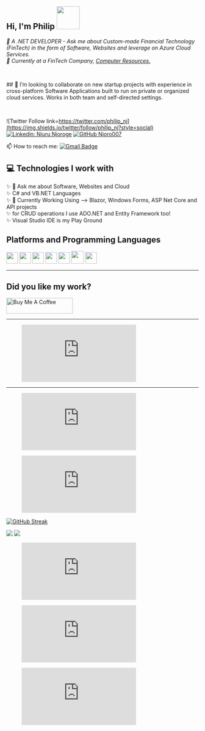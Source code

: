 <h2>Hi, I'm Philip <img src="https://media.giphy.com/media/WUlplcMpOCEmTGBtBW/giphy.gif" width="60"> </h2>

<p>
<em>
 🌱 A .NET DEVELOPER - Ask me about Custom-made Financial Technology (FinTech) in the form of Software, Websites and leverage on Azure Cloud Services.</a>
</em>
 <br/>
<em>🏢 Currently at a FinTech Company, <a href="https://www.computeresources.co.ke">Computer Resources.</a> 
</em>
</p>

<br/>

<p>
## 👯 I’m looking to collaborate on new startup projects with experience in cross-platform Software Applications built to run on private or organized cloud services. Works in both team and self-directed settings.
</p>

</br>

![Twitter Follow link=https://twitter.com/philip_nj](https://img.shields.io/twitter/follow/philip_nj?style=social) [![Linkedin: Njuru Njoroge](https://img.shields.io/badge/-njurunjoroge-blue?style=flat-square&logo=Linkedin&logoColor=white&link=https://www.linkedin.com/services/page/0002803185301ba038)](https://www.linkedin.com/services/page/0002803185301ba038) [![GitHub Njoro007](https://img.shields.io/github/followers/Njoro007?label=follow&style=social)](https://github.com/Njoro007)


📫 How to reach me: [![Gmail Badge](https://img.shields.io/badge/-njurunjoroge@gmail.com-c14438?style=flat-square&logo=Gmail&logoColor=white&link=mailto:njurunjoroge@gmail.com)](mailto:njurunjoroge@gmail.com)

##

## :computer: Technologies I work with
✨  💬 Ask me about Software, Websites and Cloud<br/>
✨  C# and VB.NET Languages  <br/>
✨  🔭 Currently Working Using --> Blazor, Windows Forms, ASP Net Core and API projects <br/>
✨  for CRUD operations I use ADO.NET and Entity Framework too!<br/>
✨  Visual Studio IDE is my Play Ground<br/>



## Platforms and Programming Languages

<img src = 'https://github.com/Njoro007/Njoro007/blob/master/SVG%20Images/azure-v2-svgrepo-com.svg' width='30'/> <img src = 'https://github.com/Njoro007/Njoro007/blob/master/SVG%20Images/visual-studio-svgrepo-com.svg' height='30'/>  <img src = 'https://github.com/Njoro007/Njoro007/blob/master/SVG%20Images/c-sharp-svgrepo-com%20(1).svg' width='30'/> <img src = 'https://github.com/Njoro007/Njoro007/blob/master/SVG%20Images/aspx-svgrepo-com.svg' width='30'/> <img src = 'https://github.com/Njoro007/Njoro007/blob/master/SVG%20Images/vbproj-svgrepo-com.svg' width='30'/> <img src = 'https://github.com/Njoro007/Njoro007/blob/master/SVG%20Images/windows-svgrepo-com.svg' width='33'/> <img src = 'https://github.com/MarikIshtar007/MarikIshtar007/blob/master/images/sql.svg' width='30'/> 
 
<hr/>



## Did you like my work?

<a href="https://bmc.link/Njoro007" target="_blank"><img src="https://cdn.buymeacoffee.com/buttons/default-orange.png" alt="Buy Me A Coffee" height="41" width="174"></a>

<hr/>


<figure><embed src="https://wakatime.com/share/@96d68408-7022-4215-9fad-49e443748d7d/16d00653-7a7c-4ed7-9eed-f45a60b3ed54.svg"></embed></figure>


<hr/>

<figure><embed src="https://wakatime.com/share/@96d68408-7022-4215-9fad-49e443748d7d/34f51bf2-366c-42bc-b672-a9814ee3d823.svg"></embed></figure>

<figure>
<embed src="https://wakatime.com/share/@96d68408-7022-4215-9fad-49e443748d7d/751464b1-7951-4615-91ac-a9fab880ca5a.svg"></embed>
</figure>





[![GitHub Streak](https://streak-stats.demolab.com?user=Njuru007&theme=earth&border_radius=5)](https://git.io/streak-stats)


<p float="left">
  
<img src="https://github-readme-stats.vercel.app/api/top-langs?username=Njuru007"/>
<img src="https://github-readme-stats.vercel.app/api?username=Njuru007&show_icons=true&theme=dark"/>
  
</p>


<!--START_SECTION:waka-->
<figure><embed src="https://wakatime.com/share/@96d68408-7022-4215-9fad-49e443748d7d/19a46b26-e019-493f-8619-b77ce3c808b1.svg"></embed></figure>

<figure><embed src="https://wakatime.com/share/@96d68408-7022-4215-9fad-49e443748d7d/9ceec231-36df-49e3-841d-4e714828f672.svg"></embed></figure>

<figure><embed src="https://wakatime.com/share/@96d68408-7022-4215-9fad-49e443748d7d/f48b8b1e-c8b1-4932-9b1b-9d2deb7e8e36.svg"></embed></figure>




<!--
**Njoro007/Njoro007** is a ✨ _special_ ✨ repository because its `README.md` (this file) appears on your GitHub profile.

Here are some ideas to get you started:

- 🔭 I’m currently working on ...
- 🌱 I’m currently learning ...
- 👯 I’m looking to collaborate on ...
- 🤔 I’m looking for help with ...
- 💬 Ask me about ...
- 📫 How to reach me: ...
- 😄 Pronouns: ...
- ⚡ Fun fact: ...
- 👋 ...
-->
